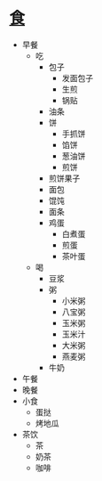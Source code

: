 # [食](https://github.com/junxnone/tmdkg/issues/10)
- 早餐
  - 吃
    - 包子
      - 发面包子
      - 生煎
      - 锅贴
    - 油条
    - 饼
      - 手抓饼
      - 馅饼
      - 葱油饼
      - 煎饼
    - 煎饼果子
    - 面包
    - 馄饨
    - 面条
    - 鸡蛋
      - 白煮蛋
      - 煎蛋
      - 茶叶蛋
  - 喝
    - 豆浆
    - 粥
      - 小米粥
      - 八宝粥
      - 玉米粥
      - 玉米汁
      - 大米粥
      - 燕麦粥
    - 牛奶
- 午餐
- 晚餐
- 小食
  - 蛋挞
  - 烤地瓜
- 茶饮
  - 茶
  - 奶茶
  - 咖啡
